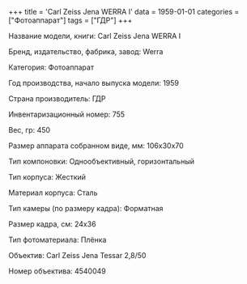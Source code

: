 +++
title = 'Carl Zeiss Jena WERRA I'
data = 1959-01-01
categories = ["Фотоаппарат"]
tags = ["ГДР"]
+++

Название модели, книги: Carl Zeiss Jena WERRA I

Бренд, издательство, фабрика, завод: Werra

Категория: Фотоаппарат

Год производства, начало выпуска модели: 1959

Страна производитель: ГДР

Инвентаризационный номер: 755

Вес, гр: 450

Размер аппарата  собранном виде, мм: 106х30х70

Тип компоновки: Однообъективный, горизонтальный

Тип корпуса: Жесткий

Материал корпуса: Сталь

Тип камеры (по размеру кадра): Форматная

Размер кадра, см: 24х36

Тип фотоматериала: Плёнка

Объектив: Carl Zeiss Jena Tessar 2,8/50

Номер объектива: 4540049

